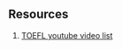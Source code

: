 ## Resources
1. [TOEFL youtube video list](https://www.youtube.com/playlist?list=PLxSz4mPLHWDaU-hMVZ7p3SiQvnEDI1jpQ)
